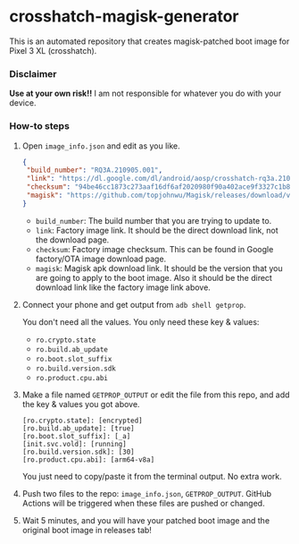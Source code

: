 # crosshatch-magisk-generator
This is an automated repository that creates magisk-patched boot image for Pixel 3 XL (crosshatch).

### Disclaimer

**Use at your own risk!!** I am not responsible for whatever you do with your device. 

### How-to steps

1. Open `image_info.json` and edit as you like.

   ```json
   {
   	"build_number": "RQ3A.210905.001",
   	"link": "https://dl.google.com/dl/android/aosp/crosshatch-rq3a.210905.001-factory-94be46cc.zip",
   	"checksum": "94be46cc1873c273aaf16df6af2020980f90a402ace9f3327c1b839093cc133c",
   	"magisk": "https://github.com/topjohnwu/Magisk/releases/download/v23.0/Magisk-v23.0.apk"
   }
   ```

   

   * `build_number`: The build number that you are trying to update to.
   * `link`: Factory image link. It should be the direct download link, not the download page.
   * `checksum`: Factory image checksum. This can be found in Google factory/OTA image download page.
   * `magisk`: Magisk apk download link. It should be the version that you are going to apply to the boot image. Also it should be the direct download link like the factory image link above.

2. Connect your phone and get output from `adb shell getprop`.

   You don't need all the values. You only need these key & values:

   * `ro.crypto.state`
   * `ro.build.ab_update`
   * `ro.boot.slot_suffix`
   * `ro.build.version.sdk`
   * `ro.product.cpu.abi`

3. Make a file named `GETPROP_OUTPUT` or edit the file from this repo, and add the key & values you got above.

   ```
   [ro.crypto.state]: [encrypted]
   [ro.build.ab_update]: [true]
   [ro.boot.slot_suffix]: [_a]
   [init.svc.vold]: [running]
   [ro.build.version.sdk]: [30]
   [ro.product.cpu.abi]: [arm64-v8a]
   ```

   You just need to copy/paste it from the terminal output. No extra work.

4. Push two files to the repo: `image_info.json`, `GETPROP_OUTPUT`. GitHub Actions will be triggered when these files are pushed or changed.

5. Wait 5 minutes, and you will have your patched boot image and the original boot image in releases tab!
